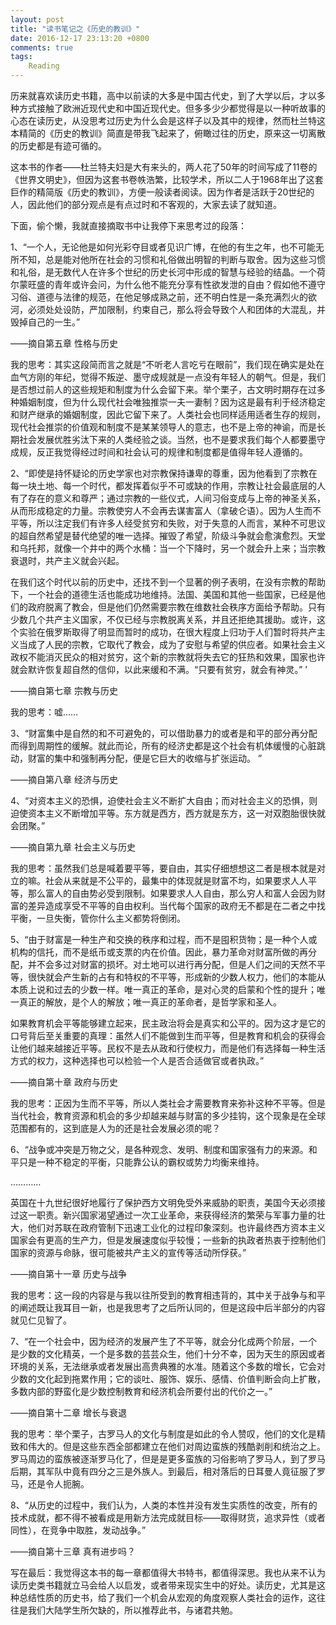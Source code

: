 ```yaml
---
layout: post
title: "读书笔记之《历史的教训》"
date: 2016-12-17 23:13:20 +0800
comments: true
tags: 
	Reading  
---
```


历来就喜欢读历史书籍，高中以前读的大多是中国古代史，到了大学以后，才以多种方式接触了欧洲近现代史和中国近现代史。但多多少少都觉得是以一种听故事的心态在读历史，从没思考过历史为什么会是这样子以及其中的规律，然而杜兰特这本精简的《历史的教训》简直是带我飞起来了，俯瞰过往的历史，原来这一切离散的历史都是有迹可循的。

这本书的作者——杜兰特夫妇是大有来头的，两人花了50年的时间写成了11卷的《世界文明史》，但因为这套书卷帙浩繁，比较学术，所以二人于1968年出了这套巨作的精简版《历史的教训》，方便一般读者阅读。因为作者是活跃于20世纪的人，因此他们的部分观点是有点过时和不客观的，大家去读了就知道。

<!--more-->

下面，偷个懒，我就直接摘取书中让我停下来思考过的段落：

1、“一个人，无论他是如何光彩夺目或者见识广博，在他的有生之年，也不可能无所不知，总是能对他所在社会的习惯和礼俗做出明智的判断与取舍。因为这些习惯和礼俗，是无数代人在许多个世纪的历史长河中形成的智慧与经验的结晶。一个荷尔蒙旺盛的青年或许会问，为什么他不能充分享有性欲发泄的自由？假如他不遵守习俗、道德与法律的规范，在他足够成熟之前，还不明白性是一条充满烈火的欲河，必须处处设防，严加限制，约束自己，那么将会导致个人和团体的大混乱，并毁掉自己的一生。”

——摘自第五章 性格与历史

我的思考：其实这段简而言之就是“不听老人言吃亏在眼前”，我们现在确实是处在血气方刚的年纪，觉得不叛逆、墨守成规就是一点没有年轻人的朝气。但是，我们是否想过前人的这些规矩和制度为什么会留下来。举个栗子，古文明时期存在过多种婚姻制度，但为什么现代社会唯独推崇一夫一妻制？因为这是最有利于经济稳定和财产继承的婚姻制度，因此它留下来了。人类社会也同样适用适者生存的规则，现代社会推崇的价值观和制度不是某某领导人的意志，也不是上帝的神谕，而是长期社会发展优胜劣汰下来的人类经验之谈。当然，也不是要求我们每个人都要墨守成规，反正我觉得经过时间和社会认可的规律和制度都是值得年轻人遵循的。


2、“即使是持怀疑论的历史学家也对宗教保持谦卑的尊重，因为他看到了宗教在每一块土地、每一个时代，都发挥着似乎不可或缺的作用，宗教让社会最底层的人有了存在的意义和尊严；通过宗教的一些仪式，人间习俗变成与上帝的神圣关系，从而形成稳定的力量。宗教使穷人不会再去谋害富人（拿破仑语）。因为人生而不平等，所以注定我们有许多人经受贫穷和失败，对于失意的人而言，某种不可思议的超自然希望是替代绝望的唯一选择。摧毁了希望，阶级斗争就会愈演愈烈。天堂和乌托邦，就像一个井中的两个水桶：当一个下降时，另一个就会升上来；当宗教衰退时，共产主义就会兴起。

在我们这个时代以前的历史中，还找不到一个显著的例子表明，在没有宗教的帮助下，一个社会的道德生活也能成功地维持。法国、美国和其他一些国家，已经是他们的政府脱离了教会，但是他们仍然需要宗教在维数社会秩序方面给予帮助。只有少数几个共产主义国家，不仅已经与宗教脱离关系，并且还拒绝其援助。或许，这个实验在俄罗斯取得了明显而暂时的成功，在很大程度上归功于人们暂时将共产主义当成了人民的宗教，它取代了教会，成为了安慰与希望的供应者。如果社会主义政权不能消灭民众的相对贫穷，这个新的宗教就将失去它的狂热和效果，国家也许就会默许恢复超自然的信仰，以此来缓和不满。“只要有贫穷，就会有神灵。” ’

——摘自第七章 宗教与历史

我的思考：嘘……


3、“财富集中是自然的和不可避免的，可以借助暴力的或者是和平的部分再分配而得到周期性的缓解。就此而论，所有的经济史都是这个社会有机体缓慢的心脏跳动，财富的集中和强制再分配，便是它巨大的收缩与扩张运动。 ”

 ——摘自第八章 经济与历史

 4、“对资本主义的恐惧，迫使社会主义不断扩大自由；而对社会主义的恐惧，则迫使资本主义不断增加平等。东方就是西方，西方就是东方，这一对双胞胎很快就会团聚。”

 ——摘自第九章 社会主义与历史

我的思考：虽然我们总是喊着要平等，要自由，其实仔细想想这二者是根本就是对立的嘛。社会从来就是不公平的，最集中的体现就是财富不均，如果要求人人平等，那么富人的自由势必受到限制。如果要求人人自由，那么穷人和富人会因为财富的差异造成享受不平等的自由权利。当代每个国家的政府无不都是在二者之中找平衡，一旦失衡，管你什么主义都势将倒闭。

5、“由于财富是一种生产和交换的秩序和过程，而不是囤积货物；是一种个人或机构的信托，而不是纸币或支票的内在价值。因此，暴力革命对财富所做的再分配，并不会多过对财富的损坏。对土地可以进行再分配，但是人们之间的天然不平等，很快就会产生新的占有和特权的不平等，形成新的少数人权力，他们的本能从本质上说和过去的少数一样。唯一真正的革命，是对心灵的启蒙和个性的提升；唯一真正的解放，是个人的解放；唯一真正的革命者，是哲学家和圣人。

如果教育机会平等能够建立起来，民主政治将会是真实和公平的。因为这才是它的口号背后至关重要的真理：虽然人们不能做到生而平等，但是教育和机会的获得会让他们越来越接近平等。民权不是去从政和行使权力，而是他们有选择每一种生活方式的权力，这种选择也可以检验一个人是否合适做官或者执政。”

——摘自第十章 政府与历史

我的思考：正因为生而不平等，所以人类社会才需要教育来弥补这种不平等。但是当代社会，教育资源和机会的多少却越来越与财富的多少挂钩，这个现象是在全球范围都有的，这到底是人为的还是社会发展必须的呢？

6、“战争或冲突是万物之父，是各种观念、发明、制度和国家强有力的来源。和平只是一种不稳定的平衡，只能靠公认的霸权或势力均衡来维持。

…………

英国在十九世纪很好地履行了保护西方文明免受外来威胁的职责，美国今天必须接过这一职责。新兴国家渴望通过一次工业革命，来获得经济的繁荣与军事力量的壮大，他们对苏联在政府管制下迅速工业化的过程印象深刻。也许最终西方资本主义国家会有更高的生产力，但是发展速度似乎较慢；一些新的执政者热衷于控制他们国家的资源与命脉，很可能被共产主义的宣传等活动所俘获。”

——摘自第十一章 历史与战争

我的思考：这一段的内容是与我以往所受到的教育相违背的，其中关于战争与和平的阐述既让我耳目一新，也是我思考了之后所认同的，但是这段中后半部分的内容就见仁见智了。

7、“在一个社会中，因为经济的发展产生了不平等，就会分化成两个阶层，一个是少数的文化精英，一个是多数的芸芸众生，他们十分不幸，因为天生的原因或者环境的关系，无法继承或者发展出高贵典雅的水准。随着这个多数的增长，它会对少数的文化起到拖累作用；它的谈吐、服饰、娱乐、感情、价值判断会向上扩散，多数内部的野蛮化是少数控制教育和经济机会所要付出的代价之一。”

——摘自第十二章 增长与衰退

我的思考：举个栗子，古罗马人的文化与制度是如此的令人赞叹，他们的文化是精致和伟大的。但是这些东西全部都建立在他们对周边蛮族的残酷剥削和统治之上。罗马周边的蛮族被逐渐罗马化了，但是是更多蛮族的习俗影响了罗马人，到了罗马后期，其军队中竟有四分之三是外族人。到最后，相对落后的日耳曼人竟征服了罗马，还是令人扼腕。

8、“从历史的过程中，我们认为，人类的本性并没有发生实质性的改变，所有的技术成就，都不得不被看成是用新方法完成就目标——取得财货，追求异性（或者同性），在竞争中取胜，发动战争。”

——摘自第十三章 真有进步吗？

写在最后：我觉得这本书的每一章都值得大书特书，都值得深思。我也从来不认为读历史类书籍就立马会给人以启发，或者带来现实生中的好处。读历史，尤其是这种总结性质的历史书，给了我们一个机会从宏观的角度观察人类社会的运作，这往往是我们大陆学生所欠缺的，所以推荐此书，与诸君共勉。
